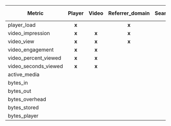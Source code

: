 
| Metric                | Player    | Video    | Referrer_domain    | Search_terms | Account Rollup   |
| -----                 | :----:    | :---:    | :-------------:    | :----------: | :------------:   |
| player_load           | **x**     |          |     **x**          | **x**        |  **x**           |
| video_impression      | **x**     |  **x**   |     **x**          | **x**        |  **x**           |
| video_view            | **x**     |  **x**   |     **x**          | **x**        |  **x**           |
| video_engagement      | **x**     |  **x**   |                    |              |  **x**           |
| video_percent_viewed  | **x**     |  **x**   |                    |              |  **x**           |
| video_seconds_viewed  | **x**     |  **x**   |                    |              |  **x**           |
| active_media          |           |          |                    |              |  **x**           |
| bytes_in              |           |          |                    |              |  **x**           |
| bytes_out             |           |          |                    |              |  **x**           |
| bytes_overhead        |           |          |                    |              |  **x**           |
| bytes_stored          |           |          |                    |              |  **x**           |
| bytes_player          |           |          |                    |              |  **x**           |
